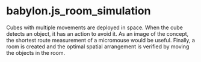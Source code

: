 # babylon.js_room_simulation

Cubes with multiple movements are deployed in space.
When the cube detects an object, it has an action to avoid it.
As an image of the concept, the shortest route measurement of a micromouse would be useful.
Finally, a room is created and the optimal spatial arrangement is verified by moving the objects in the room.

